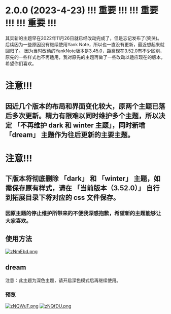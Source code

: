 # 2.0.0 (2023-4-23) !!! 重要 !!! !!! 重要 !!! !!! 重要 !!!
其实新的主题早在2022年11月26日就已经改动完成了，但是忘记发布了(笑哭)。后续因为一些原因没有继续使用Yank Note，所以也一直没有更新，最近想起来就回归了。
因为当时改动的YankNote版本是3.45.0，距离现在3.52.0有不少区别，原先的一些样式也不再适用，我对原先的主题再做了一些改动以适应现在的版本，希望你们喜欢。

# 注意!!!
## 因近几个版本的布局和界面变化较大，原两个主题已落后多次更新。精力有限难以同时维护多个主题，所以决定 **「不再维护 dark 和 winter 主题」**，同时新增 **「dream」** 主题作为往后更新的主要主题。

# 注意!!!
## 下版本将彻底删除 **「dark」** 和 **「winter」** 主题，如需保存原有样式，请在 **「当前版本（3.52.0）」** 自行到拓展目录下将对应的 css 文件保存。

### 因原主题的停止维护所带来的不便我深感抱歉，希望新的主题能够让大家喜欢。

## 使用方法
 [![zNmEbd.png](https://registry.yank-note.com/cdn/yank-note-extension-theme-yanser/2.0.0/zNmEbd.png)](https://imgse.com/i/zNmEbd)

## dream
注意：此主题为深色主题，请开启深色模式后再继续使用。
### 预览
[![zNQWuT.png](https://registry.yank-note.com/cdn/yank-note-extension-theme-yanser/2.0.0/zNQWuT.png)](https://imgse.com/i/zNQWuT)
[![zNQfDU.png](https://registry.yank-note.com/cdn/yank-note-extension-theme-yanser/2.0.0/zNQfDU.png)](https://imgse.com/i/zNQfDU)
